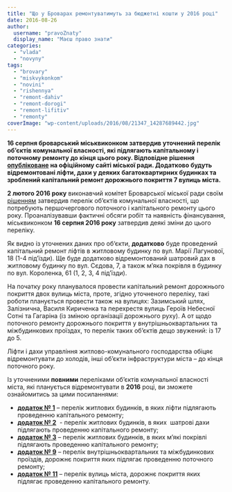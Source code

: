 ```yaml
---
title: "Що у Броварах ремонтуватимуть за бюджетні кошти у 2016 році"
date: 2016-08-26
author: 
  username: "pravoZnaty"
  display_name: "Маєш право знати"
categories: 
  - "vlada"
  - "novyny"
tags: 
  - "brovary"
  - "miskvykonkom"
  - "novini"
  - "rishennya"
  - "remont-dahiv"
  - "remont-dorogi"
  - "remont-lifitiv"
  - "remonty"
coverImage: "wp-content/uploads/2016/08/21347_14287689442.jpg"
---
```


**16 серпня броварський міськвиконком затвердив уточнений перелік об’єктів комунальної власності, які підлягають капітальному і поточному ремонту до кінця цього року. Відповідне рішення [опубліковане](https://brovary-rada.gov.ua/documents/24315.html) на офіційному сайті міської ради. Додатково будуть відремонтовані ліфти, дахи у деяких багатоквартирних будинках та зроблений капітальний ремонт дорожнього покриття 7 вулиць міста.**

**2 лютого 2016 року** виконавчий комітет Броварської міської ради своїм [рішенням](http://brovary.kiev.ua/r%D1%96shennya-vikonavchogo-kom%D1%96tetu-v%D1%96d-02022016%E2%84%9673pro-zatverdzhennya-perel%D1%96k%D1%96v-ob%E2%80%99%D1%94kt%D1%96v-komunalno%D1%97-vlas) затвердив перелік об’єктів комунальної власності, що потребують першочергового поточного і капітального ремонту цього року. Проаналізувавши фактичні обсяги робіт та наявність фінансування, міськвиконком **16 серпня 2016 року** затвердив деякі зміни до цього переліку.

Як видно із уточнених даних про об‘єкти, **додатково** буде проведений капітальний ремонт ліфтів в житловому будинку по вул. Марії Лагунової, 18 (1-4 під’їзди). Ще буде додатково відремонтований шатровий дах в житловому будинку по вул. Сєдова, 7, а також м’яка покрівля в будинку по вул. Короленка, 61 (1, 2, 3, 4 під’їзди).

На початку року планувалося провести капітальний ремонт дорожнього покриття двох вулиць міста, проте, згідно уточненого переліку, такі роботи планується провести також на вулицях: Зазимський шлях, Залізнична, Василя Кириченка та перехрестя вулиць Героїв Небесної Сотні та Гагаріна (із зміною організації дорожнього руху). А от щодо поточного ремонту дорожнього покриття у внутрішньоквартальних та міжбудинкових проїздах, то перелік таких об’єктів дещо звужений: із 17 до 5.

Ліфти і дахи управління житлово-комунального господарства обіцяє відремонтувати до холодів, інші об’єкти інфраструктури міста – до кінця поточного року.

Із уточненими **повними** переліками об’єктів комунальної власності міста, які планується відремонтувати в **2016** році, ви зможете ознайомитись за цими посиланнями:

- **[додаток № 1](https://onedrive.live.com/view.aspx?resid=72571393D4771099!8218&ithint=file%2cdocx&app=Word&authkey=!ALE78GaaOkCaQT8)** – перелік житлових будинків, в яких ліфти підлягають проведенню капітального ремонту;
- **[додаток № 2](https://onedrive.live.com/view.aspx?resid=72571393D4771099!8217&ithint=file%2cdocx&app=Word&authkey=!AHYhIqyBGeDVWdE)**  - перелік житлових будинків, в яких  шатрові дахи підлягають проведенню капітального ремонту;
- **[додаток № 3](https://onedrive.live.com/view.aspx?resid=72571393D4771099!8220&ithint=file%2cdocx&app=Word&authkey=!AO_2hieS5tshhDs)** – перелік житлових будинків, в яких м’які покрівлі підлягають проведенню капітального ремонту;
- **[додаток № 9](https://onedrive.live.com/view.aspx?resid=72571393D4771099!8221&ithint=file%2cdocx&app=Word&authkey=!ADX2t34uqAfDgOs)** – перелік внутрішньоквартальних та міжбудинкових проїздів, дорожнє покриття яких підлягає проведенню поточного ремонту;
- **[додаток № 11](https://onedrive.live.com/view.aspx?resid=72571393D4771099!8219&ithint=file%2cdocx&app=Word&authkey=!AMwEXGUkIdGqDlM)** – перелік вулиць міста, дорожнє покриття яких підлягає проведенню капітального ремонту.
